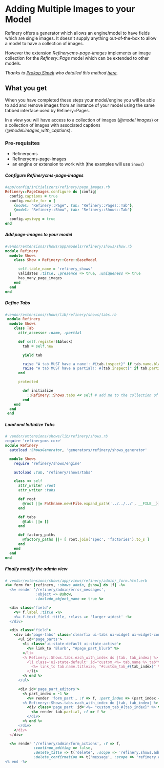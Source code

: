 # Adding Multiple Images to your Model

Refinery offers a generator which allows an engine/model to have fields which are single images. It doesn't supply anything out-of-the-box to allow a model to have a collection of images. 

However the extension *Refinerycms-page-images* implements an image collection for the *Refinery::Page* model which can be extended to other models.

*Thanks to [Prokop Simek](:https://github.com/prokopsimek) who detailed this method [here](:https://github.com/refinery/refinerycms-page-images/issues/111).*

## What you get

When you have completed these steps your model/engine you will be able to add and remove images from an instance of your model using the same tabbed interface used by Refinery::Pages.

In a view you will have access to a collection of images (*@model.images*) or a collection of images with associated captions (*@model.images_with_captions*). 

### Pre-requisites

* Refinerycms
* Refinerycms-page-images
* an engine or extension to work with (the examples will use `Shows`)


##### Configure Refinerycms-page-images

````Ruby
#app/config/initializers/refinery/page_images.rb
Refinery::PageImages.configure do |config|
  config.captions = true
  config.enable_for = [
    {model: "Refinery::Page", tab: "Refinery::Pages::Tab"},
    {model: "Refinery::Show", tab: "Refinery::Shows::Tab"}
  ]
  config.wysiwyg = true
end
````

#####  Add page-images to your model 

````Ruby
#vendor/extensions/shows/app/models/refinery/shows/show.rb
module Refinery
  module Shows
    class Show < Refinery::Core::BaseModel

      self.table_name = 'refinery_shows'
      validates :title, :presence => true, :uniqueness => true
      has_many_page_images
    end
  end
end
````

##### Define Tabs

````Ruby
#vendor/extensions/shows/lib/refinery/shows/tabs.rb
 module Refinery
  module Shows
    class Tab
      attr_accessor :name, :partial

      def self.register(&block)
        tab = self.new

        yield tab

        raise "A tab MUST have a name!: #{tab.inspect}" if tab.name.blank?
        raise "A tab MUST have a partial!: #{tab.inspect}" if tab.partial.blank?
      end

      protected

        def initialize
          ::Refinery::Shows.tabs << self # add me to the collection of registered tabs
        end
    end
  end
 end
 ````

##### Load and Initialize Tabs
````Ruby
# vendor/extensions/shows/lib/refinery/shows.rb
require 'refinerycms-core'
module Refinery
  autoload :ShowsGenerator, 'generators/refinery/shows_generator'

  module Shows
    require 'refinery/shows/engine'

    autoload :Tab, 'refinery/shows/tabs'

    class << self
      attr_writer :root
      attr_writer :tabs

      def root
        @root ||= Pathname.new(File.expand_path('../../../', __FILE__))
      end

      def tabs
        @tabs ||= []
      end

      def factory_paths
        @factory_paths ||= [ root.join('spec', 'factories').to_s ]
      end
    end
  end
end
````


##### Finally modify the admin view
````Ruby
# vendor/extensions/shows/app/views/refinery/admin/_form.html.erb
<%= form_for [refinery, :shows_admin, @show] do |f| -%>
  <%= render '/refinery/admin/error_messages',
              :object => @show,
              :include_object_name => true %>

  <div class='field'>
    <%= f.label :title -%>
    <%= f.text_field :title, :class => 'larger widest' -%>
  </div>

  <div class='field'>
    <div id='page-tabs' class='clearfix ui-tabs ui-widget ui-widget-content ui-corner-all'>
      <ul id='page_parts'>
        <li class='ui-state-default ui-state-active'>
          <%= link_to 'Blurb', "#page_part_blurb" %>
        </li>
        <% Refinery::Shows.tabs.each_with_index do |tab, tab_index| %>
          <li class='ui-state-default' id="custom_<%= tab.name %>_tab">
            <%= link_to tab.name.titleize, "#custom_tab_#{tab_index}" %>
          </li>
        <% end %>
      </ul>

      <div id='page_part_editors'>
        <% part_index = -1 %>
          <%= render 'form_part', :f => f, :part_index => (part_index += 1) -%>
        <% Refinery::Shows.tabs.each_with_index do |tab, tab_index| %>
          <div class='page_part' id='<%= "custom_tab_#{tab_index}" %>'>
            <%= render tab.partial, :f => f %>
          </div>
        <% end %>
      </div>
    </div>
  </div>

  <%= render '/refinery/admin/form_actions', :f => f,
             :continue_editing => false,
             :delete_title => t('delete', :scope => 'refinery.shows.admin.shows.show'),
             :delete_confirmation => t('message', :scope => 'refinery.admin.delete', :title => @show.title) -%>
<% end -%>
````